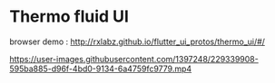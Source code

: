 # Thermo fluid UI

browser demo : http://rxlabz.github.io/flutter_ui_protos/thermo_ui/#/

https://user-images.githubusercontent.com/1397248/229339908-595ba885-d96f-4bd0-9134-6a4759fc9779.mp4
